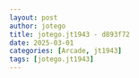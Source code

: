 ```yaml
---
layout: post
author: jotego
title: jotego.jt1943 - d893f72
date: 2025-03-01
categories: [Arcade, jt1943]
tags: [jotego.jt1943]
---
```


